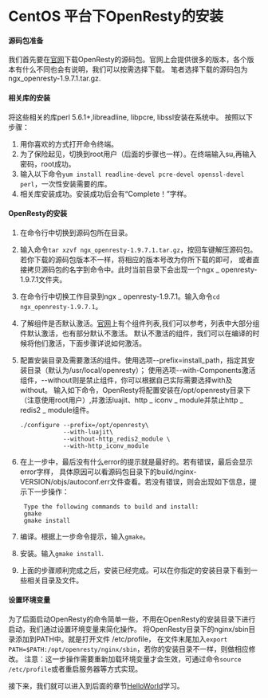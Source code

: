 # CentOS 平台下OpenResty的安装

#### 源码包准备

我们首先要在[官网](http://openresty.org/)下载OpenResty的源码包。官网上会提供很多的版本，各个版本有什么不同也会有说明，我们可以按需选择下载。
笔者选择下载的源码包为ngx_openresty-1.9.7.1.tar.gz.

#### 相关库的安装

将这些相关的库perl 5.6.1+,libreadline, libpcre, libssl安装在系统中。
按照以下步骤：<p>

1. 用你喜欢的方式打开命令终端。
2. 为了保险起见，切换到root用户（后面的步骤也一样）。在终端输入su,再输入密码，root成功。
3. 输入以下命令```yum install readline-devel pcre-devel openssl-devel perl```，一次性安装需要的库。
4. 相关库安装成功。安装成功后会有“Complete！”字样。

#### OpenResty的安装

1. 在命令行中切换到源码包所在目录。
2. 输入命令```tar xzvf ngx_openresty-1.9.7.1.tar.gz```，按回车键解压源码包。若你下载的源码包版本不一样，将相应的版本号改为你所下载的即可，
或者直接拷贝源码包的名字到命令中。此时当前目录下会出现一个ngx _ openresty-1.9.7.1文件夹。
3. 在命令行中切换工作目录到ngx _ openresty-1.9.7.1。输入命令```cd ngx_openresty-1.9.7.1```。
4. 了解组件是否默认激活。[官网](http://openresty.org/)上有个组件列表,我们可以参考，列表中大部分组件默认激活，也有部分默认不激活。
默认不激活的组件，我们可以在编译的时候将他们激活，下面步骤详说如何激活。
5. 配置安装目录及需要激活的组件。使用选项--prefix=install_path，指定其安装目录（默认为/usr/local/openresty）；
使用选项--with-Components激活组件，--without则是禁止组件，你可以根据自己实际需要选择with及without。
输入如下命令，OpenResty将配置安装在/opt/openresty目录下（注意使用root用户）,并激活luajit、http _ iconv _ module并禁止http _ redis2 _ module组件。

	```
	./configure --prefix=/opt/openresty\
				--with-luajit\
	            --without-http_redis2_module \
	            --with-http_iconv_module
	```
6. 在上一步中，最后没有什么error的提示就是最好的。若有错误，最后会显示error字样，
具体原因可以看源码包目录下的build/nginx-VERSION/objs/autoconf.err文件查看。若没有错误，则会出现如下信息，提示下一步操作：

	```
	 Type the following commands to build and install:
     gmake
     gmake install
	```

7. 编译。根据上一步命令提示，输入```gmake```。
8. 安装。输入```gmake install```.
9. 上面的步骤顺利完成之后，安装已经完成。可以在你指定的安装目录下看到一些相关目录及文件。

#### 设置环境变量

为了后面启动OpenResty的命令简单一些，不用在OpenResty的安装目录下进行启动，我们通过设置环境变量来简化操作。
将OpenResty目录下的nginx/sbin目录添加到PATH中。就是打开文件 /etc/profile，
在文件末尾加入```export PATH=$PATH:/opt/openresty/nginx/sbin```，若你的安装目录不一样，则做相应修改。
注意：这一步操作需要重新加载环境变量才会生效，可通过命令```source /etc/profile```或者重启服务器等方式实现。

接下来，我们就可以进入到后面的章节[HelloWorld](helloworld.md)学习。
